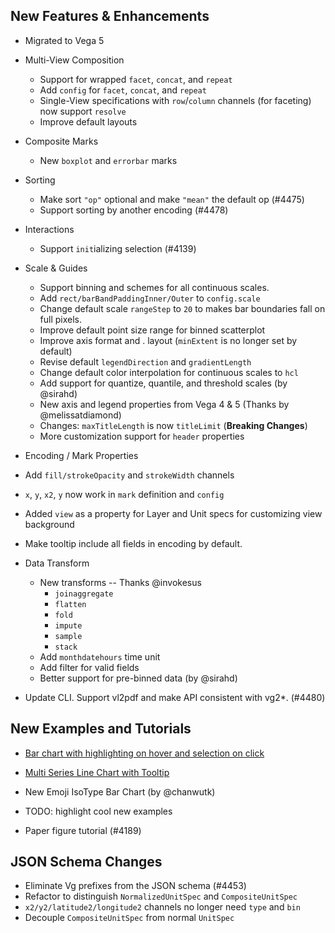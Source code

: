 ## New Features & Enhancements 

- Migrated to Vega 5 

- Multi-View Composition 
  - Support for wrapped `facet`, `concat`, and `repeat`
  - Add `config` for `facet`, `concat`, and `repeat`
  - Single-View specifications with `row`/`column` channels (for faceting) now support `resolve`
  - Improve default layouts

- Composite Marks
  - New `boxplot` and `errorbar` marks

- Sorting
  - Make sort `"op"` optional and make `"mean"` the default op (#4475)
  - Support sorting by another encoding (#4478)

- Interactions
  - Support `init`ializing selection (#4139)

- Scale & Guides
  - Support binning and schemes for all continuous scales.
  - Add `rect/barBandPaddingInner/Outer` to `config.scale`
  - Change default scale `rangeStep` to `20` to makes bar boundaries fall on full pixels.
  - Improve default point size range for binned scatterplot
  - Improve axis format and . layout (`minExtent` is no longer set by default)
  - Revise default `legendDirection` and `gradientLength`
  - Change default color interpolation for continuous scales to `hcl`
  - Add support for quantize, quantile, and threshold scales (by @sirahd)
  - New axis and legend properties from Vega 4 & 5 (Thanks by @melissatdiamond)
  - Changes: `maxTitleLength` is now `titleLimit` (**Breaking Changes**)
  - More customization support for `header` properties

-  Encoding / Mark Properties
  - Add `fill/strokeOpacity` and `strokeWidth` channels
  - `x`, `y`, `x2`, `y` now work in `mark` definition and `config`  
  - Added `view` as a property for Layer and Unit specs for customizing view background
  - Make tooltip include all fields in encoding by default.  
  
- Data Transform
  - New transforms -- Thanks @invokesus
    - `joinaggregate` 
    - `flatten`
    - `fold`
    - `impute`
    - `sample`
    - `stack`
  - Add `monthdatehours` time unit
  - Add filter for valid fields
  - Better support for pre-binned data (by @sirahd)
 

- Update CLI. Support vl2pdf and make API consistent with vg2*. (#4480)


## New Examples and Tutorials

- [Bar chart with highlighting on hover and selection on click](https://vega.github.io/vega-lite/examples/interactive_bar_select_highlight.html)

- [Multi Series Line Chart with Tooltip](
https://vega.github.io/vega-lite/examples/interactive_multi_line_tooltip.html)

- New Emoji IsoType Bar Chart (by @chanwutk)

- TODO: highlight cool new examples 

- Paper figure tutorial (#4189)


## JSON Schema Changes

- Eliminate Vg prefixes from the JSON schema (#4453)
- Refactor to distinguish `NormalizedUnitSpec` and `CompositeUnitSpec`
- `x2/y2/latitude2/longitude2` channels no longer need `type` and `bin`
- Decouple `CompositeUnitSpec` from normal `UnitSpec`



